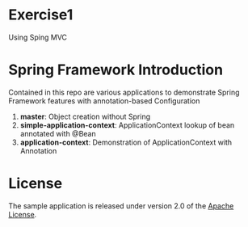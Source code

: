 # Exercise1
  Using Sping MVC 
# Spring Framework Introduction

Contained in this repo are various applications to demonstrate Spring Framework features with annotation-based Configuration

1.  **master**: Object creation without Spring
2.  **simple-application-context**: ApplicationContext lookup of bean annotated with @Bean
3.  **application-context**: Demonstration of ApplicationContext with Annotation

# License

The sample application is released under version 2.0 of the [Apache License](http://www.apache.org/licenses/LICENSE-2.0).
